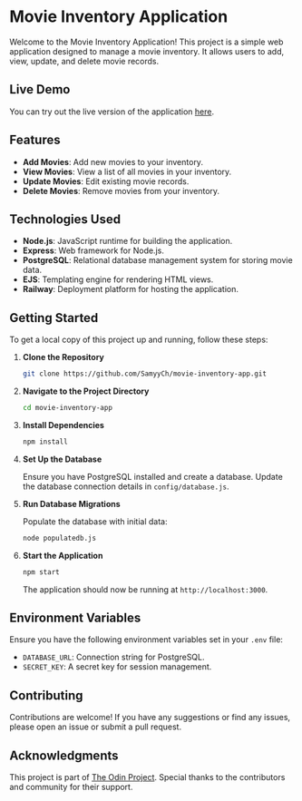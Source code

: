 # Movie Inventory Application

Welcome to the Movie Inventory Application! This project is a simple web application designed to manage a movie inventory. It allows users to add, view, update, and delete movie records.

## Live Demo

You can try out the live version of the application [here](https://movie-inventory-app.up.railway.app/).

## Features

- **Add Movies**: Add new movies to your inventory.
- **View Movies**: View a list of all movies in your inventory.
- **Update Movies**: Edit existing movie records.
- **Delete Movies**: Remove movies from your inventory.

## Technologies Used

- **Node.js**: JavaScript runtime for building the application.
- **Express**: Web framework for Node.js.
- **PostgreSQL**: Relational database management system for storing movie data.
- **EJS**: Templating engine for rendering HTML views.
- **Railway**: Deployment platform for hosting the application.

## Getting Started

To get a local copy of this project up and running, follow these steps:

1. **Clone the Repository**

   ```bash
   git clone https://github.com/SamyyCh/movie-inventory-app.git
   ```

2. **Navigate to the Project Directory**

   ```bash
   cd movie-inventory-app
   ```

3. **Install Dependencies**

   ```bash
   npm install
   ```

4. **Set Up the Database**

   Ensure you have PostgreSQL installed and create a database. Update the database connection details in `config/database.js`.

5. **Run Database Migrations**

   Populate the database with initial data:

   ```bash
   node populatedb.js
   ```

6. **Start the Application**

   ```bash
   npm start
   ```

   The application should now be running at `http://localhost:3000`.

## Environment Variables

Ensure you have the following environment variables set in your `.env` file:

- `DATABASE_URL`: Connection string for PostgreSQL.
- `SECRET_KEY`: A secret key for session management.

## Contributing

Contributions are welcome! If you have any suggestions or find any issues, please open an issue or submit a pull request.

## Acknowledgments

This project is part of [The Odin Project](https://www.theodinproject.com/lessons/node-path-nodejs-inventory-application). Special thanks to the contributors and community for their support.